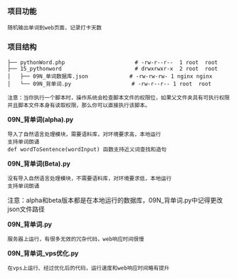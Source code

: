 ### 项目功能
```
随机输出单词到web页面，记录打卡天数
```

### 项目结构

```
├── pythonWord.php                      # -rw-r--r--  1 root  root
├── 15_pythonword                       # drwxrwxr-x  2 root  root        
│   ├── 09N_单词数据库.json             # -rw-rw-rw- 1 nginx nginx 
│   └── 09N_背单词.py                   # -rw-r--r-- 1 root  root

注意：当你执行一个脚本时，操作系统会检查脚本文件的权限位，如果父文件夹具有可执行权限并且脚本文件本身有读取权限，那么你可以直接执行该脚本。
```


**09N_背单词(alpha).py**
```
导入了自然语言处理模块，需要语料库，对环境要求高，本地运行
支持单词朗诵
def wordToSentence(wordInput) 函数支持近义词查找和造句

```


**09N_背单词(Beta).py**
```
没有导入自然语言处理模块，不需要语料库，对环境要求低，本地运行
支持单词朗诵

```


注意：alpha和beta版本都是在本地运行的数据库，09N_背单词.py中记得更改json文件路径

**09N_背单词.py**
```
服务器上运行，有很多无效的冗杂代码，web响应时间很慢
```

**09N_背单词_vps优化.py**
```
在vps上运行、经过优化后的代码，运行速度和web响应时间略有提升
```
